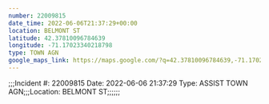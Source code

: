 ```yaml
---
number: 22009815
date_time: 2022-06-06T21:37:29+00:00
location: BELMONT ST
latitude: 42.37810096784639
longitude: -71.17023340218798
type: TOWN AGN
google_maps_link: https://maps.google.com/?q=42.37810096784639,-71.17023340218798
---
```


;;;Incident #: 22009815  Date: 2022-06-06 21:37:29   Type: ASSIST TOWN AGN;;;Location: BELMONT ST;;;;;;
